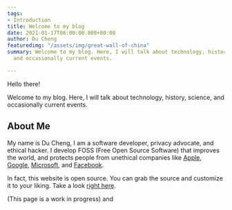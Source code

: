 ```yaml
---
tags:
- Introduction
title: Welcome to my blog
date: 2021-01-17T06:00:00.000+00:00
author: Du Cheng
featuredimg: "/assets/img/great-wall-of-china"
summary: Welcome to my blog. Here, I will talk about technology, history, science,
  and occasionally current events.

---
```

Hello there!

Welcome to my blog. Here, I will talk about technology, history, science, and occasionally current events.

## About Me

My name is Du Cheng, I am a software developer, privacy advocate, and ethical hacker. I develop FOSS (Free Open Source Software) that improves the world, and protects people from unethical companies like [Apple](https://www.businessinsider.com/apple-knowingly-used-child-labor-supplier-3-years-cut-costs-2020-12), [Google](https://www.wsj.com/articles/how-google-interferes-with-its-search-algorithms-and-changes-your-results-11573823753), [Microsoft](https://www.gnu.org/proprietary/malware-microsoft.en.html), and [Facebook](https://money.cnn.com/2018/04/17/technology/facebook-lawsuit-facial-recognition/index.html).

In fact, this website is open source. You can grab the source and customize it to your liking. Take a look [right here](https://github.com/DuAtHome/du-just-doing-du).

(This page is a work in progress) and